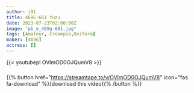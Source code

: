 ```yaml
---
author: j91
title: 469G-661 Yuzu
date: 2023-07-23T02:00:00Z
image: "pb_e_469g-661.jpg"
tags: [Amateur, Creampie,Uniform]
maker: [469G]
actress: []
---
```



{{< youtubepl OVlmOD0OJQumV8 >}}
###

{{% button href="https://streamtape.to/v/OVlmOD0OJQumV8" icon="fas fa-download" %}}download this video{{% /button %}}

